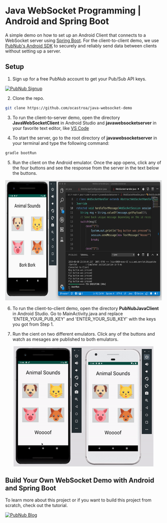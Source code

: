 
# Java WebSocket Programming | Android and Spring Boot

A simple demo on how to set up an Android Client that connects to a WebSocket server using [Spring Boot](https://spring.io/projects/spring-boot). For the client-to-client demo, we use [PubNub's Android SDK](https://www.pubnub.com/docs/android-java/pubnub-java-sdk) to securely and reliably send data between clients without setting up a server.

## Setup
1) Sign up for a free PubNub account to get your Pub/Sub API keys.

 <a href="https://dashboard.pubnub.com/signup?devrel_gh=java-websocket-demo">
    <img alt="PubNub Signup" src="https://i.imgur.com/og5DDjf.png" width=260 height=97/>
  </a>

2) Clone the repo.
```bash
git clone https://github.com/ocastroa/java-websocket-demo
```
3) To run the client-to-server demo, open the directory **JavaWebSocketClient** in Android Studio and **javawebsocketserver** in your favorite text editor, like [VS Code](https://code.visualstudio.com/download) 

4) To start the server, go to the root directory of **javawebsocketserver** in your terminal and type the following command:
```bash
gradle bootRun
```
5) Run the client on the Android emulator. Once the app opens, click any of the four buttons and see the response from the server in the text below the buttons.

<p align="center">
  <img src="./media/client_server_screenshot.png" alt="Screenshot of client-to-server demo" width="730" height="385" />
</p>

6) To run the client-to-client demo, open the directory **PubNubJavaClient** in Android Studio. Go to MainActivity.java and replace 'ENTER_YOUR_PUB_KEY' and 'ENTER_YOUR_SUB_KEY' with the keys you got from Step 1.

7) Run the cient on two different emulators. Click any of the buttons and watch as mesages are published to both emulators.

<p align="center">
  <img src="./media/client_to_client.gif" alt="Screenshot of client-to-server demo" width="450" height="385"/>
</p>


## Build Your Own WebSocket Demo with Android and Spring Boot

To learn more about this project or if you want to build this project from scratch, check out the tutorial.

  <a href="https://www.pubnub.com/blog/java-websocket-programming-with-android-and-spring-boot/?devrel_gh=java-websocket-demo">
    <img alt="PubNub Blog" src="https://i.imgur.com/aJ927CO.png" width=260 height=98/>
  </a>
